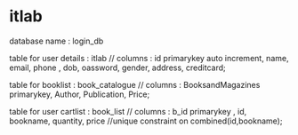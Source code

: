 # itlab
database name : login_db


table for user details : itlab   // columns : id primarykey auto increment, name, email, phone , dob, oassword, gender, address, creditcard;


table for booklist : book_catalogue  // columns : BooksandMagazines primarykey, Author, Publication, Price;


table for user cartlist : book_list  // columns : b_id primarykey , id, bookname, quantity, price  //unique constraint on combined(id,bookname);

